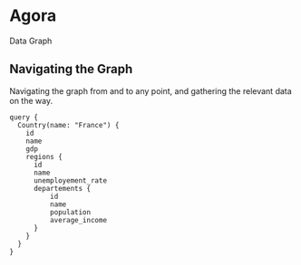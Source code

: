 # Agora
Data Graph



## Navigating the Graph
Navigating the graph from and to any point, and gathering the relevant data on the way.

```
query {
  Country(name: "France") {
    id
    name
    gdp
    regions {
      id
      name
      unemployement_rate
      departements {
          id
          name
          population
          average_income
      }
    }
  }
}
```
